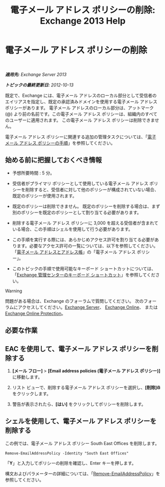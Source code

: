 ﻿---
title: '電子メール アドレス ポリシーの削除: Exchange 2013 Help'
TOCTitle: 電子メール アドレス ポリシーの削除
ms:assetid: f1d05223-7d41-406d-8fae-f4227be1c1c2
ms:mtpsurl: https://technet.microsoft.com/ja-jp/library/Bb125181(v=EXCHG.150)
ms:contentKeyID: 49896549
ms.date: 04/24/2018
mtps_version: v=EXCHG.150
ms.translationtype: HT
---

# 電子メール アドレス ポリシーの削除

 

_**適用先:** Exchange Server 2013_

_**トピックの最終更新日:** 2012-10-13_

既定で、Exchange には、電子メール アドレスのローカル部分として受信者のエイリアスを指定し、既定の承認済みドメインを使用する電子メール アドレス ポリシーがあります。 電子メール アドレスのローカル部分は、アットマーク (@) より前の名前です。この電子メール アドレス ポリシーは、組織内のすべてのユーザーに適用されます。 この電子メール アドレス ポリシーは削除できません。

電子メール アドレス ポリシーに関連する追加の管理タスクについては、「[電子メール アドレス ポリシーの手順](email-address-policy-procedures-exchange-2013-help.md)」を参照してください。

## 始める前に把握しておくべき情報

  - 予想所要時間 : 5 分。

  - 受信者がプライマリ ポリシーとして使用している電子メール アドレス ポリシーを削除すると、受信者に対して他のポリシーが構成されていない場合、既定のポリシーが使用されます。

  - 既定のポリシーは削除できません。 既定のポリシーを削除する場合は、まず別のポリシーを既定のポリシーとして割り当てる必要があります。

  - 削除する電子メール アドレス ポリシーに 3,000 を超える受信者が含まれている場合、この手順はシェルを使用して行う必要があります。

  - この手順を実行する際には、あらかじめアクセス許可を割り当てる必要があります。必要なアクセス許可の一覧については、以下を参照してください。「[電子メール アドレスとアドレス帳](email-addresses-and-address-books-exchange-2013-help.md)」の「電子メール アドレス ポリシー」。

  - このトピックの手順で使用可能なキーボード ショートカットについては、「[Exchange 管理センターのキーボード ショートカット](keyboard-shortcuts-in-the-exchange-admin-center-exchange-online-protection-help.md)」を参照してください。


> [!WARNING]
> 問題がある場合は、Exchange のフォーラムで質問してください。 次のフォーラムにアクセスしてください。<A href="https://go.microsoft.com/fwlink/p/?linkid=60612">Exchange Server</A>、 <A href="https://go.microsoft.com/fwlink/p/?linkid=267542">Exchange Online</A>、 または <A href="https://go.microsoft.com/fwlink/p/?linkid=285351">Exchange Online Protection</A>。



## 必要な作業

## EAC を使用して、電子メール アドレス ポリシーを削除する

1.  **\[メール フロー\]** \> **\[Email address policies (電子メール アドレス ポリシー)\]** に移動します。

2.  リスト ビューで、削除する電子メール アドレス ポリシーを選択し、**\[削除\]**![\[削除\] アイコン](images/JJ651670.14f639f6-61e8-4418-bbfb-0db14de9d2f5(EXCHG.150).gif "[削除] アイコン") をクリックします。

3.  警告が表示されたら、**\[はい\]** をクリックしてポリシーを削除します。

## シェルを使用して、電子メール アドレス ポリシーを削除する

この例では、電子メール アドレス ポリシー South East Offices を削除します。

    Remove-EmailAddressPolicy -Identity "South East Offices"

「**Y**」と入力してポリシーの削除を確認し、Enter キーを押します。

構文およびパラメーターの詳細については、「[Remove-EmailAddressPolicy](https://technet.microsoft.com/ja-jp/library/bb124504\(v=exchg.150\))」を参照してください。

